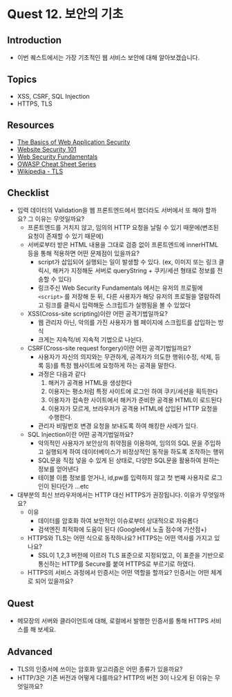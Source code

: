 # Quest 12. 보안의 기초

## Introduction

- 이번 퀘스트에서는 가장 기초적인 웹 서비스 보안에 대해 알아보겠습니다.

## Topics

- XSS, CSRF, SQL Injection
- HTTPS, TLS

## Resources

- [The Basics of Web Application Security](https://martinfowler.com/articles/web-security-basics.html)
- [Website Security 101](https://spyrestudios.com/web-security-101/)
- [Web Security Fundamentals](https://www.shopify.com.ng/partners/blog/web-security-2018)
- [OWASP Cheat Sheet Series](https://cheatsheetseries.owasp.org/)
- [Wikipedia - TLS](https://en.wikipedia.org/wiki/Transport_Layer_Security)

## Checklist

- 입력 데이터의 Validation을 웹 프론트엔드에서 했더라도 서버에서 또 해야 할까요? 그 이유는 무엇일까요?
  - 프론트엔드를 거치지 않고, 임의의 HTTP 요청을 날릴 수 있기 때문에(변조된 요청이 존재할 수 있기 때문에)
  * 서버로부터 받은 HTML 내용을 그대로 검증 없이 프론트엔드에 innerHTML 등을 통해 적용하면 어떤 문제점이 있을까요?
    - script가 삽입되어 실행되는 일이 발생할 수 있다. (ex, 이미지 또는 링크 클릭시, 해커가 지정해둔 서버로 queryString + 쿠키/세션 형태로 정보를 전송할 수 있다)
    - 링크주신 Web Security Fundamentals 에서는 유저의 프로필에 `<script>` 를 저장해 둔 뒤, 다른 사용자가 해당 유저의 프로필을 열람하려고 링크를 클릭시 입력해둔 스크립트가 실행됨을 볼 수 있었다
  * XSS(Cross-site scripting)이란 어떤 공격기법일까요?
    - 웹 관리자 아닌, 악의를 가진 사용자가 웹 페이지에 스크립트를 삽입하는 방식
    - 크게는 지속적/비 지속적 기법으로 나뉜다.
  * CSRF(Cross-site request forgery)이란 어떤 공격기법일까요?
    - 사용자가 자신의 의지와는 무관하게, 공격자가 의도한 행위(수정, 삭제, 등록 등)를 특정 웹사이트에 요청하게 하는 공격을 말한다.
    - 과정은 다음과 같다
      1. 해커가 공격용 HTML을 생성한다
      2. 이용자는 평소처럼 특정 사이트에 로그인 하여 쿠키/세션을 획득한다
      3. 이용자가 접속한 사이트에서 해커가 준비한 공격용 HTML이 로드된다
      4. 이용자가 모르게, 브라우저가 공격용 HTML에 삽입된 HTTP 요청을 수행한다.
    - 관리자 비밀번호 변경 요청을 보내도록 하여 해킹한 사례가 있다.
  * SQL Injection이란 어떤 공격기법일까요?
    - 악의적인 사용자가 보안상의 취약점을 이용하여, 임의의 SQL 문을 주입하고 실행되게 하여 데이터베이스가 비정상적인 동작을 하도록 조작하는 행위
    - SQL문을 직접 넣을 수 있게 된 상태로, 다양한 SQL문을 활용하여 원하는 정보를 얻어낸다
    - 테이블 이름 정보를 얻거나, id,pw를 입력하지 않고 첫 번째 사용자로 로그인이 된다던가 ...etc
- 대부분의 최신 브라우저에서는 HTTP 대신 HTTPS가 권장됩니다. 이유가 무엇일까요?
  - 이유
    - 데이터를 암호화 하여 보안적인 이슈로부터 상대적으로 자유롭다
    - 검색엔진 최적화에 도움이 된다 (Google에서 노출 점수에 가산점+)
  - HTTPS와 TLS는 어떤 식으로 동작하나요? HTTPS는 어떤 역사를 가지고 있나요?
    - SSL이 1,2,3 버전에 이르러 TLS 표준으로 지정되었고, 이 표준을 기반으로 통신하는 HTTP를 Secure를 붙여 HTTPS로 부르기로 하였다.
  - HTTPS의 서비스 과정에서 인증서는 어떤 역할을 할까요? 인증서는 어떤 체계로 되어 있을까요?

## Quest

- 메모장의 서버와 클라이언트에 대해, 로컬에서 발행한 인증서를 통해 HTTPS 서비스를 해 보세요.

## Advanced

- TLS의 인증서에 쓰이는 암호화 알고리즘은 어떤 종류가 있을까요?
- HTTP/3은 기존 버전과 어떻게 다를까요? HTTP의 버전 3이 나오게 된 이유는 무엇일까요?
